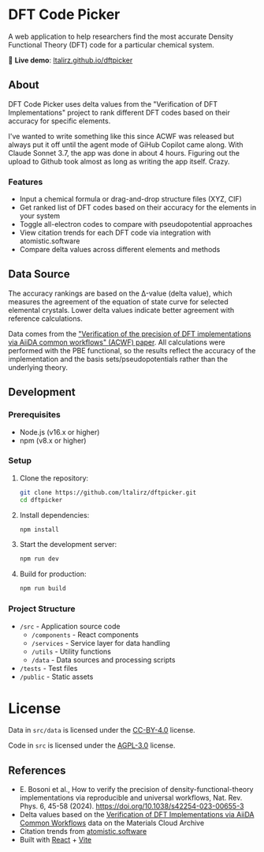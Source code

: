 # DFT Code Picker

A web application to help researchers find the most accurate Density Functional Theory (DFT) code for a particular chemical system.

🔗 **Live demo**: [ltalirz.github.io/dftpicker](https://ltalirz.github.io/dftpicker)

## About

DFT Code Picker uses delta values from the "Verification of DFT Implementations" project to rank different DFT codes based on their accuracy for specific elements. 

I've wanted to write something like this since ACWF was released but always put it off until the agent mode of GiHub Copilot came along.
With Claude Sonnet 3.7, the app was done in about 4 hours. Figuring out the upload to Github took almost as long as writing the app itself. Crazy.

### Features

- Input a chemical formula or drag-and-drop structure files (XYZ, CIF)
- Get ranked list of DFT codes based on their accuracy for the elements in your system
- Toggle all-electron codes to compare with pseudopotential approaches
- View citation trends for each DFT code via integration with atomistic.software
- Compare delta values across different elements and methods

## Data Source

The accuracy rankings are based on the Δ-value (delta value), which measures the agreement of the equation of state curve for selected elemental crystals. Lower delta values indicate better agreement with reference calculations.

Data comes from the ["Verification of the precision of DFT implementations via AiiDA common workflows" (ACWF) paper](https://doi.org/10.24435/materialscloud:s4-3h). All calculations were performed with the PBE functional, so the results reflect the accuracy of the implementation and the basis sets/pseudopotentials rather than the underlying theory.

## Development

### Prerequisites

- Node.js (v16.x or higher)
- npm (v8.x or higher)

### Setup

1. Clone the repository:
   ```sh
   git clone https://github.com/ltalirz/dftpicker.git
   cd dftpicker
   ```

2. Install dependencies:
   ```sh
   npm install
   ```

3. Start the development server:
   ```sh
   npm run dev
   ```

4. Build for production:
   ```sh
   npm run build
   ```

### Project Structure

- `/src` - Application source code
  - `/components` - React components
  - `/services` - Service layer for data handling
  - `/utils` - Utility functions
  - `/data` - Data sources and processing scripts
- `/tests` - Test files
- `/public` - Static assets

# License

Data in `src/data` is licensed under the [CC-BY-4.0](https://creativecommons.org/licenses/by/4.0/) license.

Code in `src` is licensed under the [AGPL-3.0](https://www.gnu.org/licenses/agpl-3.0.html) license.

## References

- E. Bosoni et al., How to verify the precision of density-functional-theory implementations via reproducible and universal workflows, Nat. Rev. Phys. 6, 45-58 (2024). https://doi.org/10.1038/s42254-023-00655-3
- Delta values based on the [Verification of DFT Implementations via AiiDA Common Workflows](https://doi.org/10.24435/materialscloud:s4-3h) data on the Materials Cloud Archive
- Citation trends from [atomistic.software](https://atomistic.software)
- Built with [React](https://reactjs.org) + [Vite](https://vitejs.dev)
